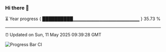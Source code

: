### Hi there 👋

⏳ Year progress { ██████████▁▁▁▁▁▁▁▁▁▁▁▁▁▁▁▁▁▁▁▁ } 35.73 %

---

⏰ Updated on Sun, 11 May 2025 09:39:28 GMT

![Progress Bar CI](https://github.com/IshwaranRudhara/GIT-ACTION/workflows/Progress%20Bar%20CI/badge.svg)
